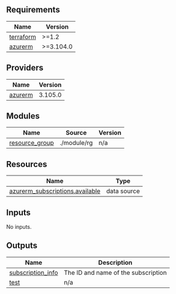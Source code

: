 ## Requirements

| Name | Version |
|------|---------|
| <a name="requirement_terraform"></a> [terraform](#requirement\_terraform) | >=1.2 |
| <a name="requirement_azurerm"></a> [azurerm](#requirement\_azurerm) | >=3.104.0 |

## Providers

| Name | Version |
|------|---------|
| <a name="provider_azurerm"></a> [azurerm](#provider\_azurerm) | 3.105.0 |

## Modules

| Name | Source | Version |
|------|--------|---------|
| <a name="module_resource_group"></a> [resource\_group](#module\_resource\_group) | ./module/rg | n/a |

## Resources

| Name | Type |
|------|------|
| [azurerm_subscriptions.available](https://registry.terraform.io/providers/hashicorp/azurerm/latest/docs/data-sources/subscriptions) | data source |

## Inputs

No inputs.

## Outputs

| Name | Description |
|------|-------------|
| <a name="output_subscription_info"></a> [subscription\_info](#output\_subscription\_info) | The ID and name of the subscription |
| <a name="output_test"></a> [test](#output\_test) | n/a |
